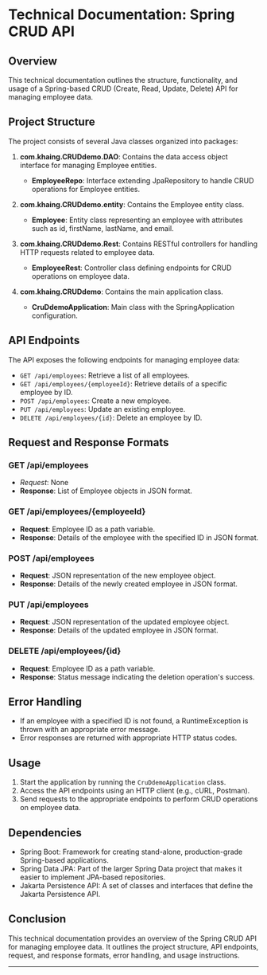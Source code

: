 # Technical Documentation: Spring CRUD API
## Overview
This technical documentation outlines the structure, functionality, and usage of a Spring-based CRUD (Create, Read, Update, Delete) API for managing employee data.

## Project Structure

The project consists of several Java classes organized into packages:

1. **com.khaing.CRUDdemo.DAO**: Contains the data access object interface for managing Employee entities.
   
   - **EmployeeRepo**: Interface extending JpaRepository to handle CRUD operations for Employee entities.

2. **com.khaing.CRUDdemo.entity**: Contains the Employee entity class.

   - **Employee**: Entity class representing an employee with attributes such as id, firstName, lastName, and email.

3. **com.khaing.CRUDdemo.Rest**: Contains RESTful controllers for handling HTTP requests related to employee data.

   - **EmployeeRest**: Controller class defining endpoints for CRUD operations on employee data.

4. **com.khaing.CRUDdemo**: Contains the main application class.

   - **CruDdemoApplication**: Main class with the SpringApplication configuration.

## API Endpoints

The API exposes the following endpoints for managing employee data:

- `GET /api/employees`: Retrieve a list of all employees.
- `GET /api/employees/{employeeId}`: Retrieve details of a specific employee by ID.
- `POST /api/employees`: Create a new employee.
- `PUT /api/employees`: Update an existing employee.
- `DELETE /api/employees/{id}`: Delete an employee by ID.

## Request and Response Formats

### GET /api/employees

- *Request*: None
- **Response**: List of Employee objects in JSON format.

### GET /api/employees/{employeeId}

- **Request**: Employee ID as a path variable.
- **Response**: Details of the employee with the specified ID in JSON format.

### POST /api/employees

- **Request**: JSON representation of the new employee object.
- **Response**: Details of the newly created employee in JSON format.

### PUT /api/employees

- **Request**: JSON representation of the updated employee object.
- **Response**: Details of the updated employee in JSON format.

### DELETE /api/employees/{id}

- **Request**: Employee ID as a path variable.
- **Response**: Status message indicating the deletion operation's success.

## Error Handling

- If an employee with a specified ID is not found, a RuntimeException is thrown with an appropriate error message.
- Error responses are returned with appropriate HTTP status codes.

## Usage

1. Start the application by running the `CruDdemoApplication` class.
2. Access the API endpoints using an HTTP client (e.g., cURL, Postman).
3. Send requests to the appropriate endpoints to perform CRUD operations on employee data.

## Dependencies

- Spring Boot: Framework for creating stand-alone, production-grade Spring-based applications.
- Spring Data JPA: Part of the larger Spring Data project that makes it easier to implement JPA-based repositories.
- Jakarta Persistence API: A set of classes and interfaces that define the Jakarta Persistence API.
  
## Conclusion

This technical documentation provides an overview of the Spring CRUD API for managing employee data. It outlines the project structure, API endpoints, request, and response formats, error handling, and usage instructions.

---

